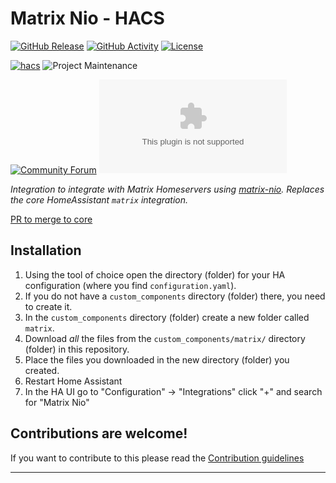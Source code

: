 # Matrix Nio - HACS

[![GitHub Release][releases-shield]][releases]
[![GitHub Activity][commits-shield]][commits]
[![License][license-shield]](LICENSE)

[![hacs][hacsbadge]][hacs]
![Project Maintenance][maintenance-shield]

[![Community Forum][forum-shield]][forum]
![Matrix][matrix-chat]

_Integration to integrate with Matrix Homeservers using [matrix-nio](https://github.com/poljar/matrix-nio). Replaces the core HomeAssistant `matrix` integration._

[PR to merge to core](https://github.com/home-assistant/core/pull/72797)

## Installation

1. Using the tool of choice open the directory (folder) for your HA configuration (where you find `configuration.yaml`).
1. If you do not have a `custom_components` directory (folder) there, you need to create it.
1. In the `custom_components` directory (folder) create a new folder called `matrix`.
1. Download _all_ the files from the `custom_components/matrix/` directory (folder) in this repository.
1. Place the files you downloaded in the new directory (folder) you created.
1. Restart Home Assistant
1. In the HA UI go to "Configuration" -> "Integrations" click "+" and search for "Matrix Nio"

## Contributions are welcome!

If you want to contribute to this please read the [Contribution guidelines](CONTRIBUTING.md)

***

[matrix-nio-hacs]: https://github.com/PaarthShah/matrix-nio-hacs
[commits-shield]: https://img.shields.io/github/commit-activity/y/PaarthShah/matrix-nio-hacs.svg?style=for-the-badge
[commits]: https://github.com/PaarthShah/matrix-nio-hacs/commits/main
[hacs]: https://github.com/hacs/integration
[hacsbadge]: https://img.shields.io/badge/HACS-Custom-41BDF5.svg?style=for-the-badge
[forum-shield]: https://img.shields.io/badge/community-forum-brightgreen.svg?style=for-the-badge
[forum]: https://community.home-assistant.io/
[license-shield]: https://img.shields.io/github/license/PaarthShah/matrix-nio-hacs.svg?style=for-the-badge
[maintenance-shield]: https://img.shields.io/badge/maintainer-Paarth%20Shah%20%40PaarthShah-blue.svg?style=for-the-badge
[releases-shield]: https://img.shields.io/github/release/PaarthShah/matrix-nio-hacs.svg?style=for-the-badge
[releases]: https://github.com/PaarthShah/matrix-nio-hacs/releases
[matrix-chat]: https://img.shields.io/matrix/matrix-nio-hacs:shahpaarth.com?label=Matrix%20Chatroom&server_fqdn=matrix.shahpaarth.com&style=for-the-badge